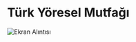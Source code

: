 # Türk Yöresel Mutfağı

![Ekran Alıntısı](https://user-images.githubusercontent.com/34186839/111683585-bb7bdb00-8836-11eb-87f4-7827966f8a54.PNG)


